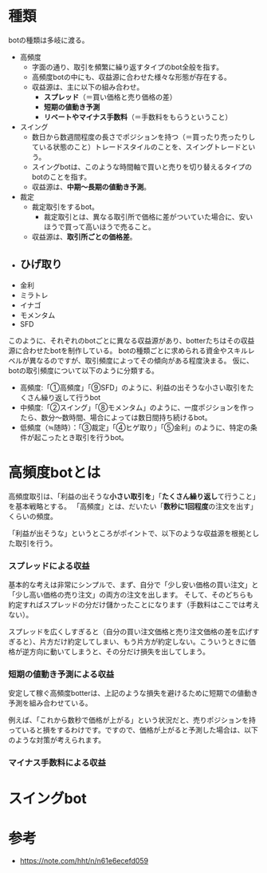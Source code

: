 # 種類

botの種類は多岐に渡る。

- 高頻度
  - 字面の通り、取引を頻繁に繰り返すタイプのbot全般を指す。
  - 高頻度botの中にも、収益源に合わせた様々な形態が存在する。
  - 収益源は、主に以下の組み合わせ。
    - **スプレッド**（＝買い価格と売り価格の差）
    - **短期の値動き予測**
    - **リベートやマイナス手数料**（＝手数料をもらうということ）
- スイング
  - 数日から数週間程度の長さでポジションを持つ（＝買ったり売ったりしている状態のこと）トレードスタイルのことを、スイングトレードという。
  - スイングbotは、このような時間軸で買いと売りを切り替えるタイプのbotのことを指す。
  - 収益源は、**中期～長期の値動き予測**。
- 裁定
  - 裁定取引をするbot。
    - 裁定取引とは、異なる取引所で価格に差がついていた場合に、安いほうで買って高いほうで売ること。
  - 収益源は、**取引所ごとの価格差**。
- ## ひげ取り
- 金利
- ミラトレ
- イナゴ
- モメンタム
- SFD

このように、それぞれのbotごとに異なる収益源があり、botterたちはその収益源に合わせたbotを制作している。
botの種類ごとに求められる資金やスキルレベルが異なるのですが、取引頻度によってその傾向がある程度決まる。
仮に、botの取引頻度について以下のように分類する。

- 高頻度:「①高頻度」「⑨SFD」のように、利益の出そうな小さい取引をたくさん繰り返して行うbot
- 中頻度:「②スイング」「⑧モメンタム」のように、一度ポジションを作ったら、数分～数時間、場合によっては数日間持ち続けるbot。
- 低頻度（≒随時）：「③裁定」「④ヒゲ取り」「⑤金利」のように、特定の条件が起こったとき取引を行うbot。

# 高頻度botとは

高頻度取引は、「利益の出そうな**小さい取引を**」「**たくさん繰り返し**て行うこと」を基本戦略とする。
「高頻度」とは、だいたい「**数秒に1回程度**の注文を出す」くらいの頻度。

「利益が出そうな」というところがポイントで、以下のような収益源を根拠とした取引を行う。

### スプレッドによる収益

基本的な考えは非常にシンプルで、まず、自分で「少し安い価格の買い注文」と「少し高い価格の売り注文」の両方の注文を出します。
そして、そのどちらも約定すればスプレッドの分だけ儲かったことになります（手数料はここでは考えない）。

スプレッドを広くしすぎると（自分の買い注文価格と売り注文価格の差を広げすぎると）、片方だけ約定してしまい、もう片方が約定しない。こういうときに価格が逆方向に動いてしまうと、その分だけ損失を出してしまう。

### 短期の値動き予測による収益

安定して稼ぐ高頻度botterは、上記のような損失を避けるために短期での値動き予測を組み合わせている。

例えば、「これから数秒で価格が上がる」という状況だと、売りポジションを持っていると損をするわけです。ですので、価格が上がると予測した場合は、以下のような対策が考えられます。



### マイナス手数料による収益

# スイングbot

# 参考

- https://note.com/hht/n/n61e6ecefd059
